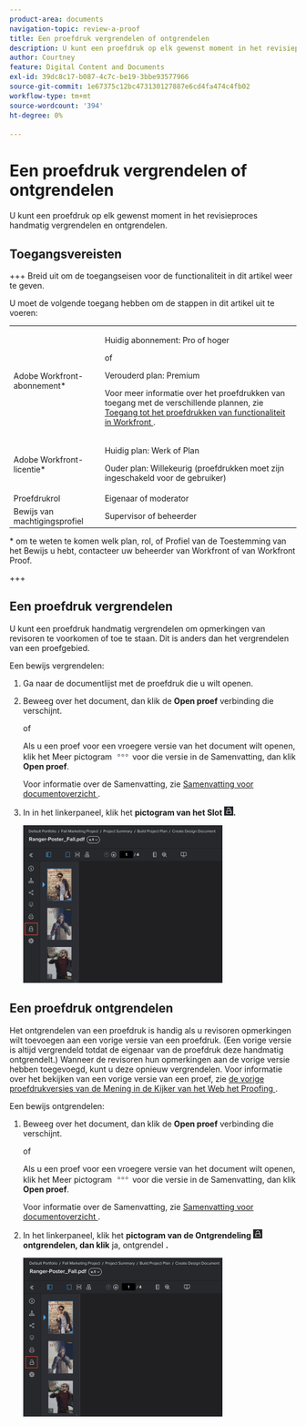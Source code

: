 ```yaml
---
product-area: documents
navigation-topic: review-a-proof
title: Een proefdruk vergrendelen of ontgrendelen
description: U kunt een proefdruk op elk gewenst moment in het revisieproces handmatig vergrendelen en ontgrendelen.
author: Courtney
feature: Digital Content and Documents
exl-id: 39dc8c17-b087-4c7c-be19-3bbe93577966
source-git-commit: 1e67375c12bc473130127887e6cd4fa474c4fb02
workflow-type: tm+mt
source-wordcount: '394'
ht-degree: 0%

---
```


# Een proefdruk vergrendelen of ontgrendelen

U kunt een proefdruk op elk gewenst moment in het revisieproces handmatig vergrendelen en ontgrendelen.

## Toegangsvereisten

+++ Breid uit om de toegangseisen voor de functionaliteit in dit artikel weer te geven.

U moet de volgende toegang hebben om de stappen in dit artikel uit te voeren:

<table style="table-layout:auto"> 
 <col> 
 <col> 
 <tbody> 
  <tr> 
   <td role="rowheader">Adobe Workfront-abonnement*</td> 
   <td> <p>Huidig abonnement: Pro of hoger</p> <p>of</p> <p>Verouderd plan: Premium</p> <p>Voor meer informatie over het proefdrukken van toegang met de verschillende plannen, zie <a href="/help/quicksilver/administration-and-setup/manage-workfront/configure-proofing/access-to-proofing-functionality.md" class="MCXref xref"> Toegang tot het proefdrukken van functionaliteit in Workfront </a>.</p> </td> 
  </tr> 
  <tr> 
   <td role="rowheader">Adobe Workfront-licentie*</td> 
   <td> <p>Huidig plan: Werk of Plan</p> <p>Ouder plan: Willekeurig (proefdrukken moet zijn ingeschakeld voor de gebruiker)</p> </td> 
  </tr> 
  <tr> 
   <td role="rowheader">Proefdrukrol</td> 
   <td>Eigenaar of moderator</td> 
  </tr> 
  <tr> 
   <td role="rowheader">Bewijs van machtigingsprofiel </td> 
   <td>Supervisor of beheerder</td> 
  </tr> 
 </tbody> 
</table>

&#42; om te weten te komen welk plan, rol, of Profiel van de Toestemming van het Bewijs u hebt, contacteer uw beheerder van Workfront of van Workfront Proof.

+++

## Een proefdruk vergrendelen

U kunt een proefdruk handmatig vergrendelen om opmerkingen van revisoren te voorkomen of toe te staan. Dit is anders dan het vergrendelen van een proefgebied.

Een bewijs vergrendelen:

1. Ga naar de documentlijst met de proefdruk die u wilt openen.
1. Beweeg over het document, dan klik de **Open proef** verbinding die verschijnt.

   of

   Als u een proef voor een vroegere versie van het document wilt openen, klik het Meer pictogram ![&#x200B; Meer pictogram &#x200B;](assets/more-icon.png) voor die versie in de Samenvatting, dan klik **Open proef**.

   Voor informatie over de Samenvatting, zie [&#x200B; Samenvatting voor documentoverzicht &#x200B;](../../../../documents/managing-documents/summary-for-documents.md).

1. In in het linkerpaneel, klik het **pictogram van het Slot ![&#x200B; &#x200B;](assets/unlock-proof-icon.png).**

   ![&#x200B; Bewijs van het Slot &#x200B;](assets/lock-proof-350x277.png)

## Een proefdruk ontgrendelen

Het ontgrendelen van een proefdruk is handig als u revisoren opmerkingen wilt toevoegen aan een vorige versie van een proefdruk. (Een vorige versie is altijd vergrendeld totdat de eigenaar van de proefdruk deze handmatig ontgrendelt.) Wanneer de revisoren hun opmerkingen aan de vorige versie hebben toegevoegd, kunt u deze opnieuw vergrendelen. Voor informatie over het bekijken van een vorige versie van een proef, zie [&#x200B; de vorige proefdrukversies van de Mening in de Kijker van het Web het Proofing &#x200B;](../../../../workfront-proof/wp-work-proofsfiles/review-proofs-wpv/view-previous-proof-versions.md).

Een bewijs ontgrendelen:

1. Beweeg over het document, dan klik de **Open proef** verbinding die verschijnt.

   of

   Als u een proef voor een vroegere versie van het document wilt openen, klik het Meer pictogram ![&#x200B; Meer pictogram &#x200B;](assets/more-icon.png) voor die versie in de Samenvatting, dan klik **Open proef**.

   Voor informatie over de Samenvatting, zie [&#x200B; Samenvatting voor documentoverzicht &#x200B;](../../../../documents/managing-documents/summary-for-documents.md).

1. In het linkerpaneel, klik het **pictogram van de Ontgrendeling ![&#x200B; &#x200B;](assets/unlock-proof-icon.png) ontgrendelen, dan klik** ja, ontgrendel **.**

   ![&#x200B; de proefdruk van de Ontgrendeling &#x200B;](assets/copy-of-unlock-proof-350x279.png)
